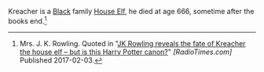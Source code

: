 
Kreacher is a [Black] family [House Elf], he died at age 666, sometime after the books end.[^240219-1]

[^240219-1]:
    Mrs. J. K. Rowling. Quoted in
    "[JK Rowling reveals the fate of Kreacher the house elf – but is this Harry Potter canon?](https://www.radiotimes.com/movies/jk-rowling-reveals-the-fate-of-kreacher-the-house-elf-but-is-this-harry-potter-canon/)"
    _[RadioTimes.com]_ Published 2017-02-03.

[Black]: /Harrypedia/people/Black/
[House Elf]: /Harrypedia/beings/elves/house_elf/
